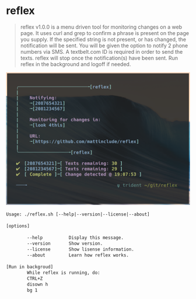 # reflex

> reflex v1.0.0 is a menu driven tool for monitoring changes on a web page.
> It uses curl and grep to confirm a phrase is present on the page you supply. If the
> specified string is not present, or has changed, the notification will be sent. You will
> be given the option to notify 2 phone numbers via SMS. A textbelt.com ID is required in
> order to send the texts. reflex will stop once the notification(s) have been sent.
> Run reflex in the background and logoff if needed.

![reflex](./reflex.png)

    Usage: ./reflex.sh [--help|--version|--license|--about]

    [options]

            --help          Display this message.
            --version       Show version.
            --license       Show lisense information.
            --about         Learn how reflex works.

    [Run in backgroud]
            While reflex is running, do:
            CTRL+Z
            disown h
            bg 1

